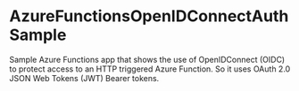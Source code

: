 # AzureFunctionsOpenIDConnectAuthSample
Sample Azure Functions app that shows the use of OpenIDConnect (OIDC) to protect access to an HTTP triggered Azure Function. So it uses OAuth 2.0 JSON Web Tokens (JWT) Bearer tokens.

